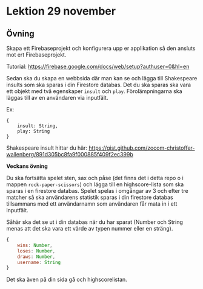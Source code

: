 # Lektion 29 november

## Övning

Skapa ett Firebaseprojekt och konfigurera upp er applikation så den ansluts mot ert Firebaseprojekt.

Tutorial: https://firebase.google.com/docs/web/setup?authuser=0&hl=en

Sedan ska du skapa en webbsida där man kan se och lägga till Shakespeare insults som ska sparas i din Firestore databas. Det du ska sparas ska vara ett objekt med två egenskaper `insult` och `play`. Förolämpningarna ska läggas till av en användaren via inputfält. 

Ex:
```
{
    insult: String,
    play: String
}
```

Shakespeare insult hittar du här: https://gist.github.com/zocom-christoffer-wallenberg/891d305bc8fa9f000885f409f2ec399b

**Veckans övning**

Du ska fortsätta spelet sten, sax och påse (det finns det i detta repo o i mappen `rock-paper-scissors`) och lägga till en highscore-lista som ska sparas i en firestore databas. 
Spelet spelas i omgångar av 3 och efter tre matcher så ska användarens statistik sparas i din firestore databas tillsammans med ett användarnamn som användaren får mata in i ett inputfält.

Såhär ska det se ut i din databas när du har sparat (Number och String menas att det ska vara ett värde av typen nummer eller en sträng).
```javascript
{
    wins: Number,
    loses: Number,
    draws: Number,
    username: String
}
```

Det ska även på din sida gå och highscorelistan.